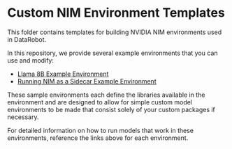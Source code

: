  # Custom NIM Environment Templates
This folder contains templates for building NVIDIA NIM environments used in DataRobot.

In this repository, we provide several example environments that you can use and modify:
* [Llama 8B Example Environment](nim_llama_8b)
* [Running NIM as a Sidecar Example Environment](nim_sidecar)

These sample environments each define the libraries available in the environment
and are designed to allow for simple custom model environments to be made that
consist solely of your custom packages if necessary.

For detailed information on how to run models that work in these environments,
reference the links above for each environment.
